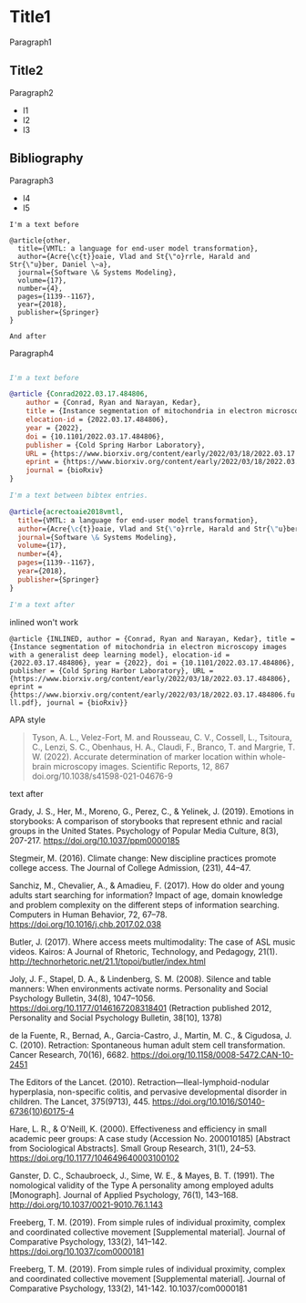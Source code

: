 # Title1

Paragraph1

## Title2

Paragraph2

* l1
* l2
* l3

## Bibliography

Paragraph3

* l4
* l5

```
I'm a text before

@article{other,
  title={VMTL: a language for end-user model transformation},
  author={Acre{\c{t}}oaie, Vlad and St{\"o}rrle, Harald and Str{\"u}ber, Daniel \~a},
  journal={Software \& Systems Modeling},
  volume={17},
  number={4},
  pages={1139--1167},
  year={2018},
  publisher={Springer}
}

And after
```

Paragraph4

```bibtex

I'm a text before

@article {Conrad2022.03.17.484806,
	author = {Conrad, Ryan and Narayan, Kedar},
	title = {Instance segmentation of mitochondria in electron microscopy images with a generalist deep learning model},
	elocation-id = {2022.03.17.484806},
	year = {2022},
	doi = {10.1101/2022.03.17.484806},
	publisher = {Cold Spring Harbor Laboratory},
	URL = {https://www.biorxiv.org/content/early/2022/03/18/2022.03.17.484806},
	eprint = {https://www.biorxiv.org/content/early/2022/03/18/2022.03.17.484806.full.pdf},
	journal = {bioRxiv}
}

I'm a text between bibtex entries.

@article{acrectoaie2018vmtl,
  title={VMTL: a language for end-user model transformation},
  author={Acre{\c{t}}oaie, Vlad and St{\"o}rrle, Harald and Str{\"u}ber, Daniel \~a},
  journal={Software \& Systems Modeling},
  volume={17},
  number={4},
  pages={1139--1167},
  year={2018},
  publisher={Springer}
}

I'm a text after
```

inlined won't work

`@article {INLINED, author = {Conrad, Ryan and Narayan, Kedar}, title = {Instance segmentation of mitochondria in electron microscopy images with a generalist deep learning model}, elocation-id = {2022.03.17.484806}, year = {2022}, doi = {10.1101/2022.03.17.484806}, publisher = {Cold Spring Harbor Laboratory}, URL = {https://www.biorxiv.org/content/early/2022/03/18/2022.03.17.484806}, eprint = {https://www.biorxiv.org/content/early/2022/03/18/2022.03.17.484806.full.pdf}, journal = {bioRxiv}}`


APA style

> Tyson, A. L., Velez-Fort, M. and  Rousseau, C. V., Cossell, L., Tsitoura, C., Lenzi, S. C., Obenhaus, H. A., Claudi, F., Branco, T. and  Margrie, T. W. (2022). Accurate determination of marker location within whole-brain microscopy images. Scientific Reports, 12, 867 doi.org/10.1038/s41598-021-04676-9

text after

Grady, J. S., Her, M., Moreno, G., Perez, C., & Yelinek, J. (2019). Emotions in storybooks: A comparison of storybooks that represent ethnic and racial groups in the United States. Psychology of Popular Media Culture, 8(3), 207-217. https://doi.org/10.1037/ppm0000185


Stegmeir, M. (2016). Climate change: New discipline practices promote college access. The Journal of College Admission, (231), 44–47.

Sanchiz, M., Chevalier, A., & Amadieu, F. (2017). How do older and young adults start searching for information? Impact of age, domain knowledge and problem complexity on the different steps of information searching. Computers in Human Behavior, 72, 67–78. https://doi.org/10.1016/j.chb.2017.02.038

Butler, J. (2017). Where access meets multimodality: The case of ASL music videos. Kairos: A Journal of Rhetoric, Technology, and Pedagogy, 21(1). http://technorhetoric.net/21.1/topoi/butler/index.html


Joly, J. F., Stapel, D. A., & Lindenberg, S. M. (2008). Silence and table manners: When environments activate norms. Personality and Social Psychology Bulletin, 34(8), 1047–1056. https://doi.org/10.1177/0146167208318401 (Retraction published 2012, Personality and Social Psychology Bulletin, 38[10], 1378)


de la Fuente, R., Bernad, A., Garcia-Castro, J., Martin, M. C., & Cigudosa, J. C. (2010). Retraction: Spontaneous human adult stem cell transformation. Cancer Research, 70(16), 6682. https://doi.org/10.1158/0008-5472.CAN-10-2451

The Editors of the Lancet. (2010). Retraction—Ileal-lymphoid-nodular hyperplasia, non-specific colitis, and pervasive developmental disorder in children. The Lancet, 375(9713), 445. https://doi.org/10.1016/S0140-6736(10)60175-4

Hare, L. R., & O'Neill, K. (2000). Effectiveness and efficiency in small academic peer groups: A case study (Accession No. 200010185) [Abstract from Sociological Abstracts]. Small Group Research, 31(1), 24–53. https://doi.org/10.1177/104649640003100102


Ganster, D. C., Schaubroeck, J., Sime, W. E., & Mayes, B. T. (1991). The nomological validity of the Type A personality among employed adults [Monograph]. Journal of Applied Psychology, 76(1), 143–168. http://doi.org/10.1037/0021-9010.76.1.143


Freeberg, T. M. (2019). From simple rules of individual proximity, complex and coordinated collective movement [Supplemental material]. Journal of Comparative Psychology, 133(2), 141–142. https://doi.org/10.1037/com0000181

Freeberg, T. M. (2019). From simple rules of individual proximity, complex and coordinated collective movement [Supplemental material]. Journal of Comparative Psychology, 133(2), 141-142. 10.1037/com0000181